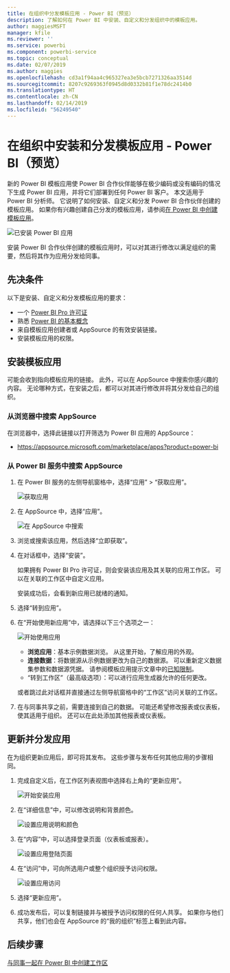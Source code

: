 ```yaml
---
title: 在组织中分发模板应用 - Power BI（预览）
description: 了解如何在 Power BI 中安装、自定义和分发组织中的模板应用。
author: maggiesMSFT
manager: kfile
ms.reviewer: ''
ms.service: powerbi
ms.component: powerbi-service
ms.topic: conceptual
ms.date: 02/07/2019
ms.author: maggies
ms.openlocfilehash: cd3a1f94aa4c965327ea3e5bcb7271326aa3514d
ms.sourcegitcommit: 8207c9269363f0945d8d0332b81f1e78dc2414b0
ms.translationtype: HT
ms.contentlocale: zh-CN
ms.lasthandoff: 02/14/2019
ms.locfileid: "56249540"
---
```

# <a name="install-and-distribute-template-apps-in-your-organization---power-bi-preview"></a>在组织中安装和分发模板应用 - Power BI（预览）

新的 Power BI 模板应用使 Power BI 合作伙伴能够在极少编码或没有编码的情况下生成 Power BI 应用，并将它们部署到任何 Power BI 客户。 本文适用于 Power BI 分析师。 它说明了如何安装、自定义和分发 Power BI 合作伙伴创建的模板应用。 如果你有兴趣创建自己分发的模板应用，请参阅[在 Power BI 中创建模板应用](service-template-apps-create.md)。

![已安装 Power BI 应用](media/service-template-apps-install-distribute/power-bi-get-apps.png)

安装 Power BI 合作伙伴创建的模板应用时，可以对其进行修改以满足组织的需要，然后将其作为应用分发给同事。  

## <a name="prerequisites"></a>先决条件  

以下是安装、自定义和分发模板应用的要求：  

- 一个 [Power BI Pro 许可证](service-self-service-signup-for-power-bi.md)
- 熟悉 [Power BI 的基本概念](service-basic-concepts.md)
- 来自模板应用创建者或 AppSource 的有效安装链接。 
- 安装模板应用的权限。 

## <a name="install-a-template-app"></a>安装模板应用

可能会收到指向模板应用的链接。 此外，可以在 AppSource 中搜索你感兴趣的内容。 无论哪种方式，在安装之后，都可以对其进行修改并将其分发给自己的组织。

### <a name="search-appsource-from-a-browser"></a>从浏览器中搜索 AppSource

在浏览器中，选择此链接以打开筛选为 Power BI 应用的 AppSource：

- https://appsource.microsoft.com/marketplace/apps?product=power-bi

### <a name="search-appsource-from-the-power-bi-service"></a>从 Power BI 服务中搜索 AppSource

1. 在 Power BI 服务的左侧导航窗格中，选择“应用” > “获取应用”。

    ![获取应用](media/service-template-apps-install-distribute/power-bi-get-apps-arrow.png)

2. 在 AppSource 中，选择“应用”。

    ![在 AppSource 中搜索](media/service-template-apps-install-distribute/power-bi-appsource.png)

3. 浏览或搜索该应用，然后选择“立即获取”。

2. 在对话框中，选择“安装”。

    如果拥有 Power BI Pro 许可证，则会安装该应用及其关联的应用工作区。 可以在关联的工作区中自定义应用。

    安装成功后，会看到新应用已就绪的通知。 

3. 选择“转到应用”。
4. 在“开始使用新应用”中，请选择以下三个选项之一：

    ![开始使用应用](media/service-template-apps-create/power-bi-template-app-get-started.png)

    - **浏览应用**：基本示例数据浏览。 从这里开始，了解应用的外观。 
    - **连接数据**：将数据源从示例数据更改为自己的数据源。 可以重新定义数据集参数和数据源凭据。 请参阅模板应用提示文章中的[已知限制](service-template-apps-tips.md#known-limitations)。 
    - “转到工作区”（最高级选项）：可以进行应用生成器允许的任何更改。

    或者跳过此对话框并直接通过左侧导航窗格中的“工作区”访问关联的工作区。   
 
5. 在与同事共享之前，需要连接到自己的数据。 可能还希望修改报表或仪表板，使其适用于组织。 还可以在此处添加其他报表或仪表板。

## <a name="update-and-distribute-the-app"></a>更新并分发应用

在为组织更新应用后，即可将其发布。 这些步骤与发布任何其他应用的步骤相同。 

1. 完成自定义后，在工作区列表视图中选择右上角的“更新应用”。  

    ![开始安装应用](media/service-template-apps-install-distribute/power-bi-start-install-app.png)

2. 在“详细信息”中，可以修改说明和背景颜色。

   ![设置应用说明和颜色](media/service-template-apps-install-distribute/power-bi-install-app-details.png)

3. 在“内容”中，可以选择登录页面（仪表板或报表）。

   ![设置应用登陆页面](media/service-template-apps-install-distribute/power-bi-install-app-content.png)

4. 在“访问”中，可向所选用户或整个组织授予访问权限。  

   ![设置应用访问](media/service-template-apps-install-distribute/power-bi-install-access.png)

5. 选择“更新应用”。 

6. 成功发布后，可以复制链接并与被授予访问权限的任何人共享。 如果你与他们共享，他们也会在 AppSource 的“我的组织”标签上看到此内容。

## <a name="next-steps"></a>后续步骤 

[与同事一起在 Power BI 中创建工作区](service-create-workspaces.md)





  

 
